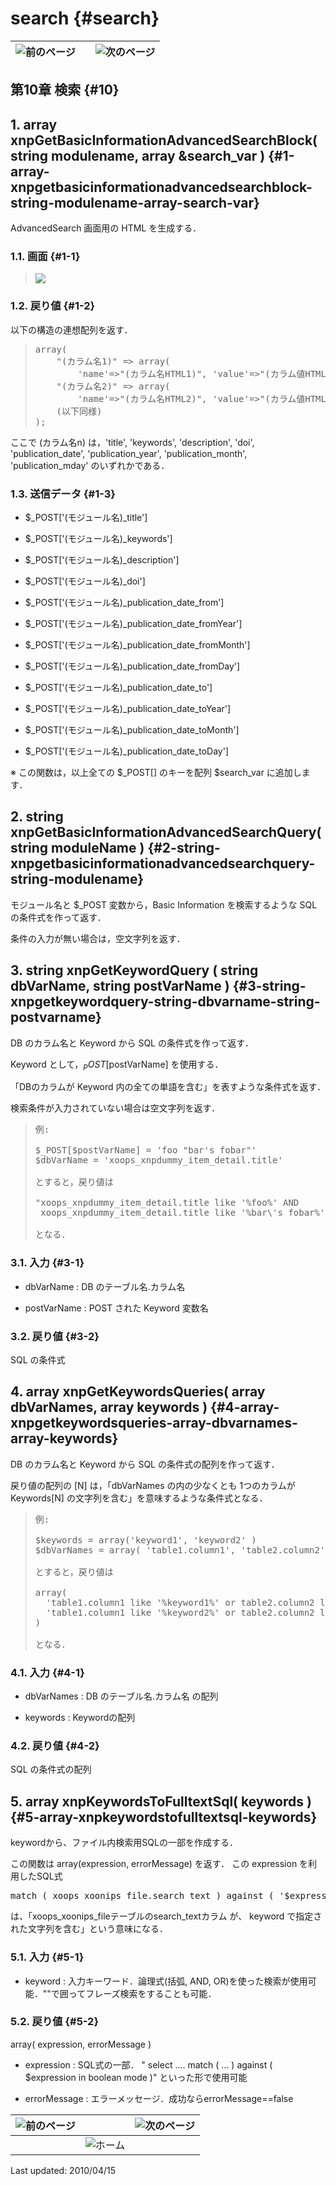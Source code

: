 # search {#search}

| ![前のページ](../../assets/commonlib/prev.gif)  |   |  ![次のページ](../../assets/commonlib/next.gif) |
| --- | :-: | --- |

## 第10章 検索 {#10}

## 1\. array xnpGetBasicInformationAdvancedSearchBlock( string modulename, array &amp;search_var ) {#1-array-xnpgetbasicinformationadvancedsearchblock-string-modulename-array-search-var}

AdvancedSearch 画面用の HTML を生成する．

### 1.1\. 画面 {#1-1}

> ![](../../assets/commonlib/xnpGetBasicInformationAdvancedSearchBlock.gif)

### 1.2\. 戻り値 {#1-2}

以下の構造の連想配列を返す．

> <pre class="programlisting">array(
>     &quot;(カラム名1)&quot; =&gt; array( 
>         &#039;name&#039;=&gt;&quot;(カラム名HTML1)&quot;, &#039;value&#039;=&gt;&quot;(カラム値HTML1)&quot; ),
>     &quot;(カラム名2)&quot; =&gt; array(
>         &#039;name&#039;=&gt;&quot;(カラム名HTML2)&quot;, &#039;value&#039;=&gt;&quot;(カラム値HTML2)&quot; ),
>     (以下同様)
> );</pre>

ここで (カラム名n) は，&#039;title&#039;, &#039;keywords&#039;, &#039;description&#039;, &#039;doi&#039;, &#039;publication_date&#039;, &#039;publication_year&#039;, &#039;publication_month&#039;, &#039;publication_mday&#039; のいずれかである．

### 1.3\. 送信データ {#1-3}

*   $_POST[&#039;(モジュール名)_title&#039;]

*   $_POST[&#039;(モジュール名)_keywords&#039;]

*   $_POST[&#039;(モジュール名)_description&#039;]

*   $_POST[&#039;(モジュール名)_doi&#039;]

*   $_POST[&#039;(モジュール名)_publication_date_from&#039;]

*   $_POST[&#039;(モジュール名)_publication_date_fromYear&#039;]

*   $_POST[&#039;(モジュール名)_publication_date_fromMonth&#039;]

*   $_POST[&#039;(モジュール名)_publication_date_fromDay&#039;]

*   $_POST[&#039;(モジュール名)_publication_date_to&#039;]

*   $_POST[&#039;(モジュール名)_publication_date_toYear&#039;]

*   $_POST[&#039;(モジュール名)_publication_date_toMonth&#039;]

*   $_POST[&#039;(モジュール名)_publication_date_toDay&#039;]

※ この関数は，以上全ての $_POST[] のキーを配列 $search_var に追加します．

## 2\. string xnpGetBasicInformationAdvancedSearchQuery( string moduleName ) {#2-string-xnpgetbasicinformationadvancedsearchquery-string-modulename}

モジュール名と $_POST 変数から，Basic Information を検索するような SQL の条件式を作って返す．

条件の入力が無い場合は，空文字列を返す．

## 3\. string xnpGetKeywordQuery ( string dbVarName, string postVarName ) {#3-string-xnpgetkeywordquery-string-dbvarname-string-postvarname}

DB のカラム名と Keyword から SQL の条件式を作って返す．

Keyword として，$_POST[$postVarName] を使用する．

「DBのカラムが Keyword 内の全ての単語を含む」を表すような条件式を返す．

検索条件が入力されていない場合は空文字列を返す．

> <pre class="programlisting">例:
> 
> $_POST[$postVarName] = &#039;foo &quot;bar&#039;s fobar&quot;&#039;
> $dbVarName = &#039;xoops_xnpdummy_item_detail.title&#039;
> 
> とすると，戻り値は
> 
> &quot;xoops_xnpdummy_item_detail.title like &#039;%foo%&#039; AND 
>  xoops_xnpdummy_item_detail.title like &#039;%bar\&#039;s fobar%&#039;&quot;
> 
> となる．</pre>

### 3.1\. 入力 {#3-1}

*   dbVarName : DB のテーブル名.カラム名

*   postVarName : POST された Keyword 変数名

### 3.2\. 戻り値 {#3-2}

SQL の条件式

## 4\. array xnpGetKeywordsQueries( array dbVarNames, array keywords ) {#4-array-xnpgetkeywordsqueries-array-dbvarnames-array-keywords}

DB のカラム名と Keyword から SQL の条件式の配列を作って返す．

戻り値の配列の [N] は，「dbVarNames の内の少なくとも 1つのカラムが Keywords[N] の文字列を含む」を意味するような条件式となる．

> <pre class="programlisting">例:
> 
> $keywords = array(&#039;keyword1&#039;, &#039;keyword2&#039; )
> $dbVarNames = array( &#039;table1.column1&#039;, &#039;table2.column2&#039; )
> 
> とすると，戻り値は
> 
> array(
>   &#039;table1.column1 like &#039;%keyword1%&#039; or table2.column2 like &#039;%keyword1%&#039;,
>   &#039;table1.column1 like &#039;%keyword2%&#039; or table2.column2 like &#039;%keyword2%&#039;,
> )
> 
> となる．</pre>

### 4.1\. 入力 {#4-1}

*   dbVarNames : DB のテーブル名.カラム名 の配列

*   keywords : Keywordの配列

### 4.2\. 戻り値 {#4-2}

SQL の条件式の配列

## 5\. array xnpKeywordsToFulltextSql( keywords ) {#5-array-xnpkeywordstofulltextsql-keywords}

keywordから、ファイル内検索用SQLの一部を作成する．

この関数は array(expression, errorMessage) を返す． この expression を利用したSQL式

<pre class="programlisting">match ( xoops_xoonips_file.search_text ) against ( &#039;$expression&#039; in boolean mode ) </pre>

は、「xoops_xoonips_fileテーブルのsearch_textカラム が、 keyword で指定された文字列を含む」という意味になる．

### 5.1\. 入力 {#5-1}

*   keyword : 入力キーワード．論理式(括弧, AND, OR)を使った検索が使用可能．&quot;&quot;で囲ってフレーズ検索をすることも可能．

### 5.2\. 戻り値 {#5-2}

array( expression, errorMessage )

*   expression : SQL式の一部． &quot; select .... match ( ... ) against ( $expression in boolean mode )&quot; といった形で使用可能

*   errorMessage : エラーメッセージ．成功ならerrorMessage==false

| ![前のページ](../../assets/commonlib/prev.gif)  |   |  ![次のページ](../../assets/commonlib/next.gif) |
| --- | --- | --- |
|   | ![ホーム](../../assets/commonlib/home.gif)  |   |

Last updated: 2010/04/15
